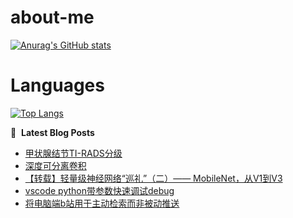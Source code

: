 # about-me
[![Anurag's GitHub stats](https://github-readme-stats.vercel.app/api?username=whitewatercn)](https://github.com/anuraghazra/github-readme-stats)

# Languages
[![Top Langs](https://github-readme-stats.vercel.app/api/top-langs/?username=whitewatercn)](https://github.com/anuraghazra/github-readme-stats)

📕 &nbsp;**Latest Blog Posts**
<!-- BLOG-POST-LIST:START -->
- [甲状腺结节TI-RADS分级](https://forum.beginner.center/t/topic/1228/1)
- [深度可分离卷积](https://forum.beginner.center/t/topic/1226/1)
- [【转载】轻量级神经网络“巡礼”（二）—— MobileNet，从V1到V3](https://forum.beginner.center/t/topic/1225/1)
- [vscode python带参数快速调试debug](https://forum.beginner.center/t/topic/1221/1)
- [将电脑端b站用于主动检索而非被动推送](https://forum.beginner.center/t/topic/1218/1)
<!-- BLOG-POST-LIST:END -->
